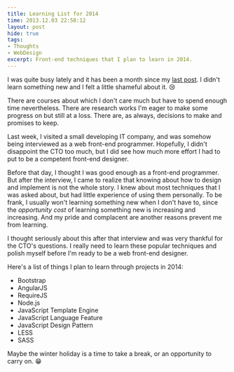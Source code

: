 ```yaml
---
title: Learning List for 2014
time: 2013.12.03 22:58:12
layout: post
hide: true
tags:
- Thoughts
- WebDesign
excerpt: Front-end techniques that I plan to learn in 2014.
---
```


I was quite busy lately and it has been a month since my [last post][1]. I didn't learn something new and I felt a little shameful about it. :cry:

There are courses about which I don't care much but have to spend enough time nevertheless. There are research works I'm eager to make some progress on but still at a loss. There are, as always, decisions to make and promises to keep.

Last week, I visited a small developing IT company, and was somehow being interviewed as a web front-end programmer. Hopefully, I didn't disappoint the CTO too much, but I did see how much more effort I had to put to be a competent front-end designer.

Before that day, I thought I was good enough as a front-end programmer. But after the interview, I came to realize that knowing about how to design and implement is not the whole story. I knew about most techniques that I was asked about, but had little experience of using them personally. To be frank, I usually won't learning something new when I don't have to, since the *opportunity cost* of learning something new is increasing and increasing. And my pride and complacent are another reasons prevent me from learning.

I thought seriously about this after that interview and was very thankful for the CTO's questions. I really need to learn these popular techniques and polish myself before I'm ready to be a web front-end designer.

Here's a list of things I plan to learn through projects in 2014:

 - Bootstrap
 - AngularJS
 - RequireJS
 - Node.js
 - JavaScript Template Engine
 - JavaScript Language Feature
 - JavaScript Design Pattern
 - LESS
 - SASS

Maybe the winter holiday is a time to take a break, or an opportunity to carry on. :grin:
 
  [1]: http://zhangwenli.com/blog/2013/11/02/sorting-in-javascript/